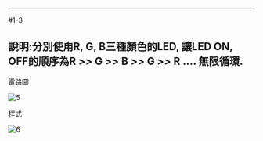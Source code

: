 ____
#1-3

說明:分別使甪R, G, B三種顏色的LED, 讓LED ON, OFF的順序為R >> G >> B >> G >> R .... 無限循環.
----
電路圖

![5](https://user-images.githubusercontent.com/89326999/132112073-213bcd24-b135-4e44-a457-05cba46be041.png)

程式

![6](https://user-images.githubusercontent.com/89326999/132112065-a504583b-20d4-44f9-9b44-772fa11dd08c.png)

